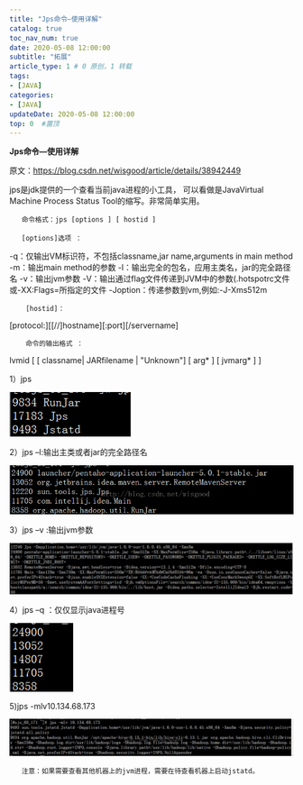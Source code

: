 ```yaml
---
title: "Jps命令—使用详解"
catalog: true
toc_nav_num: true
date: 2020-05-08 12:00:00
subtitle: "拓展"
article_type: 1 # 0 原创，1 转载
tags:
- [JAVA]
categories:
- [JAVA]
updateDate: 2020-05-08 12:00:00
top: 0  #置顶
---
```


**Jps命令—使用详解**

原文：https://blog.csdn.net/wisgood/article/details/38942449

 jps是jdk提供的一个查看当前java进程的小工具， 可以看做是JavaVirtual Machine Process Status Tool的缩写。非常简单实用。

       命令格式：jps [options ] [ hostid ] 

       [options]选项 ：
-q：仅输出VM标识符，不包括classname,jar name,arguments in main method 
-m：输出main method的参数 
-l：输出完全的包名，应用主类名，jar的完全路径名 
-v：输出jvm参数 
-V：输出通过flag文件传递到JVM中的参数(.hotspotrc文件或-XX:Flags=所指定的文件 
-Joption：传递参数到vm,例如:-J-Xms512m

        [hostid]：

[protocol:][[//]hostname][:port][/servername]

        命令的输出格式 ：
lvmid [ [ classname| JARfilename | "Unknown"] [ arg* ] [ jvmarg* ] ]

1）jps

![](/img/jps/jps.png)

2）jps –l:输出主类或者jar的完全路径名

![](/img/jps/jps-l.png)

3）jps –v :输出jvm参数

![](/img/jps/jps-v.png)

4）jps –q ：仅仅显示java进程号

![](/img/jps/jps-q.png)

5)jps -mlv10.134.68.173

![](/img/jps/jps-mlv.png)

       注意：如果需要查看其他机器上的jvm进程，需要在待查看机器上启动jstatd。
